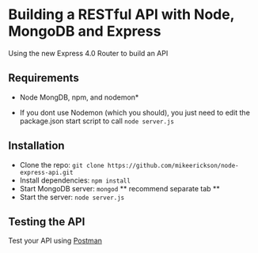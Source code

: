 # Building a RESTful API with Node, MongoDB and Express

Using the new Express 4.0 Router to build an API

## Requirements

- Node MongDB, npm, and nodemon*

* If you dont use Nodemon (which you should), you just need to edit the package.json start script to call `node server.js`

## Installation

- Clone the repo: `git clone https://github.com/mikeerickson/node-express-api.git`
- Install dependencies: `npm install`
- Start MongoDB server: `mongod` ** recommend separate tab **
- Start the server: `node server.js`

## Testing the API
Test your API using [Postman](https://chrome.google.com/webstore/detail/postman-rest-client-packa/fhbjgbiflinjbdggehcddcbncdddomop)
